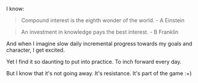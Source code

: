 I know:

> Compound interest is the eighth wonder of the world. - A Einstein

> An investment in knowledge pays the best interest. - B Franklin

And when I imagine slow daily incremental progress towards my goals and character, I get excited.

Yet I find it so daunting to put into practice. To inch forward every day.

But I know that it's not going away. It's resistance. It's part of the game :+)
